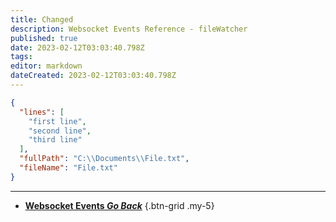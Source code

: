 ```yaml
---
title: Changed
description: Websocket Events Reference - fileWatcher
published: true
date: 2023-02-12T03:03:40.798Z
tags: 
editor: markdown
dateCreated: 2023-02-12T03:03:40.798Z
---
```


```json
{
  "lines": [
    "first line",
    "second line",
    "third line"
  ],
  "fullPath": "C:\\Documents\\File.txt",
  "fileName": "File.txt"
}
```

---

- [<i class="mdi mdi-chevron-left"></i>**Websocket Events *Go Back***](/Servers-Clients/WebSocket-Server/Events)
{.btn-grid .my-5}
